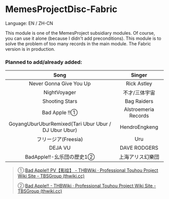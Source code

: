 # MemesProjectDisc-Fabric

Language: EN / ZH-CN

This module is one of the MemesProject subsidiary modules. Of course, you can use it alone (because I didn't add preconditions). This module is to solve the problem of too many records in the main module. The Fabric version is in production.

### Planned to add/already added:

|                         Song                         |        Singer        |
| :--------------------------------------------------: | :------------------: |
|               Never Gonna Give You Up                |     Rick Astley      |
|                     NightVoyager                     |    不才/三体宇宙     |
|                    Shooting Stars                    |     Bag Raiders      |
|                    Bad Apple !!①                     | Alstroemeria Records |
| GoyangUburUburRemixed(Tari Ubur Ubur / DJ Ubur Ubur) |    HendroEngkeng     |
|                 フリージア(Freesia)                  |         Uru          |
|                       DEJA VU                        |     DAVE RODGERS     |
|              BadApple!!-幺乐団の歴史1②               |   上海アリス幻樂団   |



> ①:[Bad Apple!! PV【影绘】 - THBWiki · Professional Touhou Project Wiki Site - TBSGroup (thwiki.cc)](https://thwiki.cc/-/1n6f?setlang=en) 
>
> ②:[Bad Apple!! - THBWiki · Professional Touhou Project Wiki Site - TBSGroup (thwiki.cc)](https://thwiki.cc/Bad_Apple!!) 

